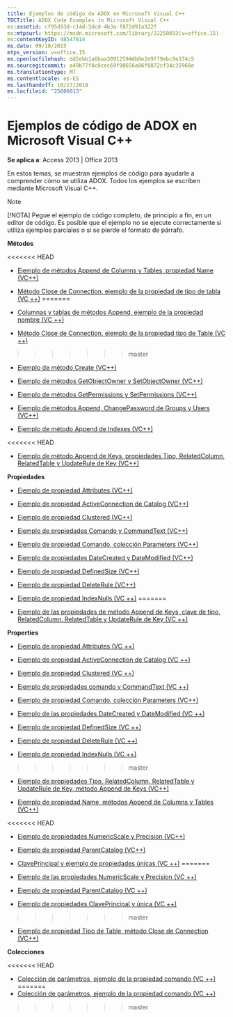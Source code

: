```yaml
---
title: Ejemplos de código de ADOX en Microsoft Visual C++
TOCTitle: ADOX Code Examples in Microsoft Visual C++
ms:assetid: cf95d93d-c14d-5dcd-4b3a-f872d91a322f
ms:mtpsurl: https://msdn.microsoft.com/library/JJ250033(v=office.15)
ms:contentKeyID: 48547814
ms.date: 09/18/2015
mtps_version: v=office.15
ms.openlocfilehash: dd2ebb1a6baa30912594db8e2e9ff9ebc9e374c5
ms.sourcegitcommit: a49b77f4c8cec69f90656a86f0872cf34c35968e
ms.translationtype: MT
ms.contentlocale: es-ES
ms.lasthandoff: 10/17/2018
ms.locfileid: "25606013"
---
```

# <a name="adox-code-examples-in-microsoft-visual-c"></a>Ejemplos de código de ADOX en Microsoft Visual C++


**Se aplica a**: Access 2013 | Office 2013

En estos temas, se muestran ejemplos de código para ayudarle a comprender cómo se utiliza ADOX. Todos los ejemplos se escriben mediante Microsoft Visual C++.


> [!NOTE]
> [!NOTA] Pegue el ejemplo de código completo, de principio a fin, en un editor de código. Es posible que el ejemplo no se ejecute correctamente si utiliza ejemplos parciales o si se pierde el formato de párrafo.



**Métodos**

<<<<<<< HEAD
  - [Ejemplo de métodos Append de Columns y Tables, propiedad Name (VC++)](columns-and-tables-append-methods-name-property-example-vc.md)

  - [Método Close de Connection, ejemplo de la propiedad de tipo de tabla (VC ++)](connection-close-method-table-type-property-example-vc.md)
=======
  - [Columnas y tablas de métodos Append, ejemplo de la propiedad nombre (VC ++)](columns-and-tables-append-methods-name-property-example-vc.md)

  - [Método Close de Connection, ejemplo de la propiedad tipo de Table (VC ++)](connection-close-method-table-type-property-example-vc.md)
>>>>>>> master

  - [Ejemplo de método Create (VC++)](create-method-example-vc.md)

  - [Ejemplo de métodos GetObjectOwner y SetObjectOwner (VC++)](getobjectowner-and-setobjectowner-methods-example-vc.md)

  - [Ejemplo de métodos GetPermissions y SetPermissions (VC++)](getpermissions-and-setpermissions-methods-example-vc.md)

  - [Ejemplo de métodos Append, ChangePassword de Groups y Users (VC++)](groups-and-users-append-changepassword-methods-example-vc.md)

  - [Ejemplo de método Append de Indexes (VC++)](indexes-append-method-example-vc.md)

<<<<<<< HEAD
  - [Ejemplo de método Append de Keys, propiedades Tipo, RelatedColumn, RelatedTable y UpdateRule de Key (VC++)](keys-append-method-key-type-relatedcolumn-relatedtable-and-updaterule-properties-example-vc.md)

**Propiedades**

  - [Ejemplo de propiedad Attributes (VC++)](attributes-property-example-vc.md)

  - [Ejemplo de propiedad ActiveConnection de Catalog (VC++)](catalog-activeconnection-property-example-vc.md)

  - [Ejemplo de propiedad Clustered (VC++)](clustered-property-example-vc.md)

  - [Ejemplo de propiedades Comando y CommandText (VC++)](command-and-commandtext-properties-example-vc.md)

  - [Ejemplo de propiedad Comando, colección Parameters (VC++)](parameters-collection-command-property-example-vc.md)

  - [Ejemplo de propiedades DateCreated y DateModified (VC++)](datecreated-and-datemodified-properties-example-vc.md)

  - [Ejemplo de propiedad DefinedSize (VC++)](definedsize-property-example-vc.md)

  - [Ejemplo de propiedad DeleteRule (VC++)](deleterule-property-example-vc.md)

  - [Ejemplo de propiedad IndexNulls (VC ++)](indexnulls-property-example-vc.md)
=======
  - [Ejemplo de las propiedades de método Append de Keys, clave de tipo, RelatedColumn, RelatedTable y UpdateRule de Key (VC ++)](keys-append-method-key-type-relatedcolumn-relatedtable-and-updaterule-properties-example-vc.md)

**Properties**

  - [Ejemplo de propiedad Attributes (VC ++)](attributes-property-example-vc.md)

  - [Ejemplo de propiedad ActiveConnection de Catalog (VC ++)](catalog-activeconnection-property-example-vc.md)

  - [Ejemplo de propiedad Clustered (VC ++)](clustered-property-example-vc.md)

  - [Ejemplo de propiedades comando y CommandText (VC ++)](command-and-commandtext-properties-example-vc.md)

  - [Ejemplo de propiedad Comando, colección Parameters (VC++)](parameters-collection-command-property-example-vc.md)

  - [Ejemplo de las propiedades DateCreated y DateModified (VC ++)](datecreated-and-datemodified-properties-example-vc.md)

  - [Ejemplo de propiedad DefinedSize (VC ++)](definedsize-property-example-vc.md)

  - [Ejemplo de propiedad DeleteRule (VC ++)](deleterule-property-example-vc.md)

  - [Ejemplo de propiedad IndexNulls (VC ++)](indexnulls-property-example-vc.md)
>>>>>>> master

  - [Ejemplo de propiedades Tipo, RelatedColumn, RelatedTable y UpdateRule de Key, método Append de Keys (VC++)](keys-append-method-key-type-relatedcolumn-relatedtable-and-updaterule-properties-example-vc.md)

  - [Ejemplo de propiedad Name, métodos Append de Columns y Tables (VC++)](columns-and-tables-append-methods-name-property-example-vc.md)

<<<<<<< HEAD
  - [Ejemplo de propiedades NumericScale y Precision (VC++)](numericscale-and-precision-properties-example-vc.md)

  - [Ejemplo de propiedad ParentCatalog (VC++)](parentcatalog-property-example-vc.md)

  - [ClavePrincipal y ejemplo de propiedades únicas (VC ++)](primarykey-and-unique-properties-example-vc.md)
=======
  - [Ejemplo de las propiedades NumericScale y Precision (VC ++)](numericscale-and-precision-properties-example-vc.md)

  - [Ejemplo de propiedad ParentCatalog (VC ++)](parentcatalog-property-example-vc.md)

  - [Ejemplo de propiedades ClavePrincipal y única (VC ++)](primarykey-and-unique-properties-example-vc.md)
>>>>>>> master

  - [Ejemplo de propiedad Tipo de Table, método Close de Connection (VC++)](connection-close-method-table-type-property-example-vc.md)

**Colecciones**

<<<<<<< HEAD
  - [Colección de parámetros, ejemplo de la propiedad comando (VC ++)](parameters-collection-command-property-example-vc.md)
=======
  - [Colección de parámetros, ejemplo de la propiedad comando (VC ++)](parameters-collection-command-property-example-vc.md)
>>>>>>> master

